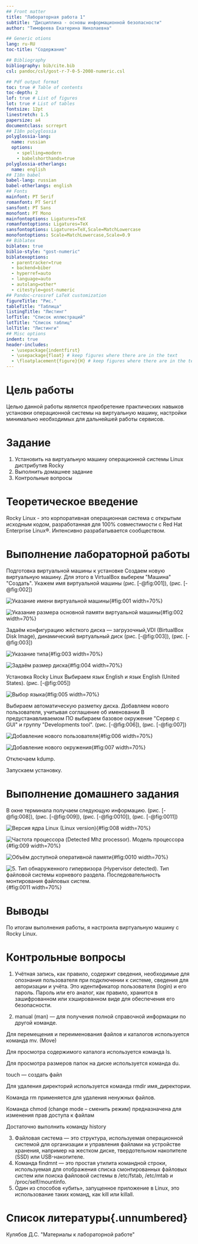 ```yaml
---
## Front matter
title: "Лабораторная работа 1"
subtitle: "Дисциплина - основы информационной безопасности"
author: "Тимофеева Екатерина Николаевна"

## Generic otions
lang: ru-RU
toc-title: "Содержание"

## Bibliography
bibliography: bib/cite.bib
csl: pandoc/csl/gost-r-7-0-5-2008-numeric.csl

## Pdf output format
toc: true # Table of contents
toc-depth: 2
lof: true # List of figures
lot: true # List of tables
fontsize: 12pt
linestretch: 1.5
papersize: a4
documentclass: scrreprt
## I18n polyglossia
polyglossia-lang:
  name: russian
  options:
	- spelling=modern
	- babelshorthands=true
polyglossia-otherlangs:
  name: english
## I18n babel
babel-lang: russian
babel-otherlangs: english
## Fonts
mainfont: PT Serif
romanfont: PT Serif
sansfont: PT Sans
monofont: PT Mono
mainfontoptions: Ligatures=TeX
romanfontoptions: Ligatures=TeX
sansfontoptions: Ligatures=TeX,Scale=MatchLowercase
monofontoptions: Scale=MatchLowercase,Scale=0.9
## Biblatex
biblatex: true
biblio-style: "gost-numeric"
biblatexoptions:
  - parentracker=true
  - backend=biber
  - hyperref=auto
  - language=auto
  - autolang=other*
  - citestyle=gost-numeric
## Pandoc-crossref LaTeX customization
figureTitle: "Рис."
tableTitle: "Таблица"
listingTitle: "Листинг"
lofTitle: "Список иллюстраций"
lotTitle: "Список таблиц"
lolTitle: "Листинги"
## Misc options
indent: true
header-includes:
  - \usepackage{indentfirst}
  - \usepackage{float} # keep figures where there are in the text
  - \floatplacement{figure}{H} # keep figures where there are in the text
---
```


# Цель работы

Целью данной работы является приобретение практических навыков установки операционной системы на виртуальную машину, настройки минимально необходимых для дальнейшей работы сервисов.

# Задание

1. Установить на виртуальную машину операционной системы Linux дистрибутив Rocky
2. Выполнить домашнее задание
3. Контрольные вопросы

# Теоретическое введение

Rocky Linux - это корпоративная операционная система с открытым исходным кодом, разработанная для 100% совместимости с Red Hat Enterprise Linux®. Интенсивно разрабатывается сообществом.

                                                             
# Выполнение лабораторной работы

Подготовка виртуальной машины к установке Создаем новую виртуальную машину. Для этого в VirtualBox выберем "Машина" "Создать". Укажем имя виртуальной машины (рис. [-@fig:001]), (рис. [-@fig:002])

![Указание имени виртуальной машины](image/1.jpg){#fig:001 width=70%}

![Указание размера основной памяти виртуальной машины](image/2.jpg){#fig:002 width=70%}

Задаём конфигурацию жёсткого диска — загрузочный,VDI (BirtualBox Disk Image), динамический виртуальный диск (рис. [-@fig:003]), (рис. [-@fig:003])

![Указание типа](image/3.jpg){#fig:003 width=70%}

![Задаём размер диска](image/4.jpg){#fig:004 width=70%}

Установка Rocky Linux
Выбираем язык English и язык English (United States). (рис. [-@fig:005])

![Выбор языка](image/5.jpg){#fig:005 width=70%}

Выбираем автоматическую разметку диска.
Добавляем нового пользователя, учитывая соглашение об именовании
В предустанавливаемом ПО выбираем базовое окружение "Сервер с GUI" и группу "Developments tool". (рис. [-@fig:006]), (рис. [-@fig:007])

![Добавление нового пользователя](image/6.jpg){#fig:006 width=70%}

![Добавление нового окружения](image/7.jpg){#fig:007 width=70%}

Отключаем kdump.

Запускаем установку.

# Выполнение домашнего задания

В окне терминала получаем следующую информацию. (рис. [-@fig:008]), (рис. [-@fig:009]), (рис. [-@fig:0010]), (рис. [-@fig:0011])

![Версия ядра Linux (Linux version)](image/8.jpg){#fig:008 width=70%}

![Частота процессора (Detected Mhz processor). Модель процессора](image/9.jpg){#fig:009 width=70%}

![Объём доступной оперативной памяти](image/10.jpg){#fig:0010 width=70%}

![5. Тип обнаруженного гипервизора (Hypervisor detected). Тип файловой системы корневого раздела. Последовательность монтирования файловых систем.](image/11.jpg){#fig:0011 width=70%}

# Выводы

По итогам выполнения работы, я настроила виртуальную машину с Rocky Linux.

# Контрольные вопросы

1. Учётная запись, как правило, содержит сведения, необходимые для опознания пользователя при подключении к системе, сведения для авторизации и учёта. Это идентификатор пользователя (login) и его пароль. Пароль или его аналог, как правило, хранится в зашифрованном или хэшированном виде для обеспечения его безопасности.

2. manual (man) — для получения полной справочной информации по другой команде.

Для перемещения и переименования файлов и каталогов используется команда mv. (Move)

Для просмотра содержимого каталога используется команда ls.

Для просмотра размеров папок на диске используется команда du.

touch — создать файл

Для удаления директорий используется команда rmdir имя_директории.

Команда rm применяется для удаления ненужных файлов.

Команда chmod (change mode – сменить режим) предназначена для изменения прав доступа к файлам

Достаточно выполнить команду history

3. Файловая система — это структура, используемая операционной системой для организации и управления файлами на устройстве хранения, например на жестком диске, твердотельном накопителе (SSD) или USB-накопителе.
4. Команда findmnt — это простая утилита командной строки, используемая для отображения списка смонтированных файловых систем или поиска файловой системы в /etc/fstab, /etc/mtab и /proc/self/mountinfo.
5. Один из способов «убить», запущенное приложение в Linux, это использование таких команд, как kill или killall.


# Список литературы{.unnumbered}

Кулябов Д.С. "Материалы к лабораторной работе"
